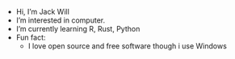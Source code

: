 - Hi, I’m Jack Will
- I’m interested in computer. 
- I’m currently learning R, Rust, Python
- Fun fact:
    * I love open source and free software though i use Windows

<!---
wujackwill/wujackwill is a ✨ special ✨ repository because its `README.md` (this file) appears on your GitHub profile.
You can click the Preview link to take a look at your changes.
--->
